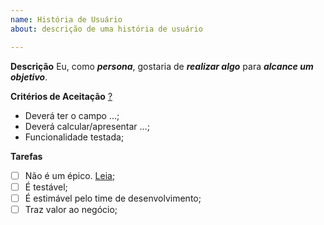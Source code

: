 ```yaml
---
name: História de Usuário
about: descrição de uma história de usuário

---
```


**Descrição**
Eu, como ***persona***, gostaria de ***realizar algo*** para ***alcance um objetivo***.

**Critérios de Aceitação** [?](http://www.metodoagil.com/historias-de-usuario/)
- Deverá ter o campo ...;
- Deverá calcular/apresentar ...;
- Funcionalidade testada;


**Tarefas**
- [ ] Não é um épico. [Leia](https://sitecampus.com.br/user-story-epico-e-tema-qual-diferenca/);
- [ ] É testável;
- [ ] É estimável pelo time de desenvolvimento;
- [ ] Traz valor ao negócio;
